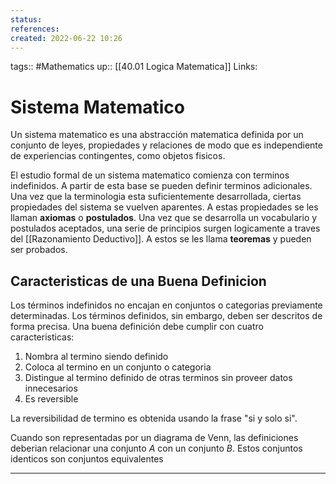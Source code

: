 ```yaml
---
status:
references:
created: 2022-06-22 10:26
---
```

tags:: #Mathematics 
up:: [[40.01 Logica Matematica]]
Links: 
# Sistema Matematico
Un sistema matematico es una abstracción matematica definida por un conjunto de leyes, propiedades y relaciones de modo que es independiente de experiencias contingentes, como objetos fisicos.

El estudio formal de un sistema matematico comienza con terminos indefinidos. A partir de esta base se pueden definir terminos adicionales. Una vez que la terminologia esta suficientemente desarrollada, ciertas propiedades del sistema se vuelven aparentes. A estas propiedades se les llaman **axiomas** o **postulados**. Una vez que se desarrolla un vocabulario y postulados aceptados, una serie de principios surgen logicamente a traves del [[Razonamiento Deductivo]]. A estos se les llama **teoremas** y pueden ser probados.

## Caracteristicas de una Buena Definicion
Los términos indefinidos no encajan en conjuntos o categorias previamente determinadas. Los términos definidos, sin embargo, deben ser descritos de forma precisa. Una buena definición debe cumplir con cuatro caracteristicas:
1. Nombra al termino siendo definido
2. Coloca al termino en un conjunto o categoria
3. Distingue al termino definido de otras terminos sin proveer datos innecesarios
4. Es reversible

La reversibilidad de termino es obtenida usando la frase "si y solo si".

Cuando son representadas por un diagrama de Venn, las definiciones deberian relacionar una conjunto $A$ con un conjunto $B$. Estos conjuntos identicos son conjuntos equivalentes
___
